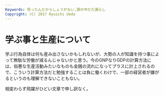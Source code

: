 ```yaml
---
Keywords: 思ったんだからしょうがない,頭の中だだ漏らし
Copyright: (C) 2017 Ryuichi Ueda
---
```


# 学ぶ事と生産について
学ぶ行為自体は何も産み出さないかもしれないが、大勢の人が知識を持つ事によって無駄な労働が減るんじゃないかと思う。今のGNPなりGDPの計算方法には、俗悪な生産活動みたいなものも金銭の流れになってプラスに計上されるので、こういう計算方法だと勉強することは負に働くわけで、一部の経営者が嫌がるというのも理解できないこともない。

相変わらず飛躍がひどい文章で申し訳なく。
